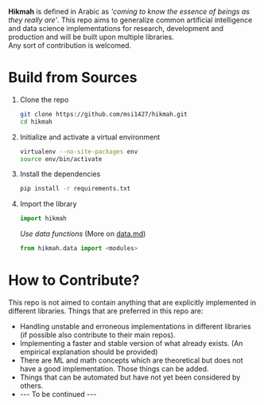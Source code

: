 **Hikmah** is defined in Arabic as *'coming to know the essence of beings as they really are'*. This repo aims to generalize common artificial intelligence and data science implementations for research, development and production and will be built upon multiple libraries. <br/>
Any sort of contribution is welcomed.

# Build from Sources

1. Clone the repo

   ```bash
   git clone https://github.com/msi1427/hikmah.git
   cd hikmah
   ```

2. Initialize and activate a virtual environment

   ```bash
   virtualenv --no-site-packages env
   source env/bin/activate
   ```

3. Install the dependencies

   ```bash
   pip install -r requirements.txt
   ```

4. Import the library 

   ```python
   import hikmah
   ```

   *Use data functions* (More on [data.md](https://github.com/msi1427/hikmah/blob/main/data/data.md))
   
   ```python
   from hikmah.data import <modules>
   ```
   

# How to Contribute?

This repo is not aimed to contain anything that are explicitly implemented in different libraries. Things that are preferred in this repo are:

- Handling unstable and erroneous implementations in different libraries (if possible also contribute to their main repos).
- Implementing a faster and stable version of what already exists. (An empirical explanation should be provided)
- There are ML and math concepts which are theoretical but does not have a good implementation. Those things can be added.
- Things that can be automated but have not yet been considered by others.
- --- To be continued ---